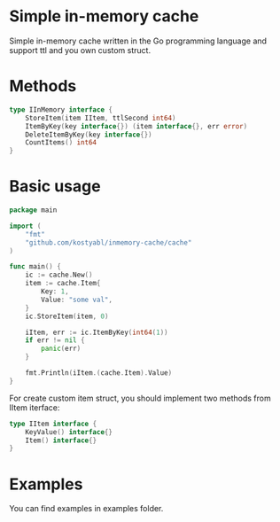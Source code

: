 # Simple in-memory cache
Simple in-memory cache written in the Go programming language and support ttl and you own custom struct.

Methods
=======
```go
type IInMemory interface {
	StoreItem(item IItem, ttlSecond int64)
	ItemByKey(key interface{}) (item interface{}, err error)
	DeleteItemByKey(key interface{})
	CountItems() int64
}
```

Basic usage
=======
```go
package main

import (
	"fmt"
	"github.com/kostyabl/inmemory-cache/cache"
)

func main() {
	ic := cache.New()
	item := cache.Item{
		Key: 1,
		Value: "some val",
	}
	ic.StoreItem(item, 0)

	iItem, err := ic.ItemByKey(int64(1))
	if err != nil {
		panic(err)
	}

	fmt.Println(iItem.(cache.Item).Value)
}
```

For create custom item struct, you should implement two methods from IItem iterface:
```go
type IItem interface {
	KeyValue() interface{}
	Item() interface{}
}
```

Examples
=======
You can find examples in examples folder.

